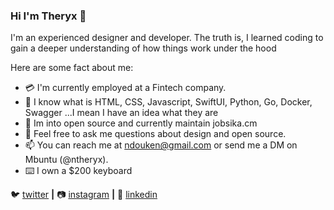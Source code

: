 ### Hi I'm Theryx 👋

I'm an experienced designer and developer. 
The truth is, I learned coding to gain a deeper understanding of how things work under the hood

Here are some fact about me:

- 💳 I'm currently employed at a Fintech company.
- 🌱 I know what is HTML, CSS, Javascript, SwiftUI, Python, Go, Docker, Swagger ...I mean I have an idea what they are
- 👯 Im into open source and currently maintain jobsika.cm
- 💬 Feel free to ask me questions about design and open source.
- 📫 You can reach me at ndouken@gmail.com or send me a DM on Mbuntu (@ntheryx).
- ⌨️ I own a $200 keyboard

🐦 [twitter][twitter] **|** 
📷 [instagram][instagram] **|** 
👔 [linkedin][linkedin]


[twitter]: https://twitter.com/NTheryx
[instagram]: https://www.instagram.com/ntheryx/
[linkedin]: https://www.linkedin.com/in/ndoukentheryx/
